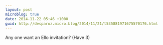 ```yaml
---
layout: post
microblog: true
date: 2014-11-22 05:46 +1000
guid: http://desparoz.micro.blog/2014/11/21/t535881971675570176.html
---
```

Any one want an Ello invitation? (Have 3)
